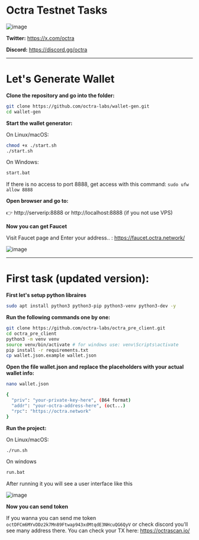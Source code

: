 # Octra Testnet Tasks

![image](https://github.com/user-attachments/assets/08751c61-b0fb-4590-a090-ff37dac685b1)

**Twitter:** https://x.com/octra

**Discord:** https://discord.gg/octra

------

# Let's Generate Wallet

**Clone the repository and go into the folder:**

```sh
git clone https://github.com/octra-labs/wallet-gen.git
cd wallet-gen
```

**Start the wallet generator:**

On Linux/macOS:
```sh
chmod +x ./start.sh
./start.sh
```
On Windows:

```sh
start.bat
```

If there is no access to port 8888, get access with this command: ``` sudo ufw allow 8888 ```

**Open browser and go to:**

👉 http://serverip:8888 or http://localhost:8888 (if you not use VPS)

**Now you can get Faucet**

Visit Faucet page and Enter your address.. : https://faucet.octra.network/

![image](https://github.com/user-attachments/assets/b847625d-6da5-4c7d-8ed6-ce1149324f04)

------

# First task (updated version):

**First let's setup python libraires**

```sh
sudo apt install python3 python3-pip python3-venv python3-dev -y
```

**Run the following commands one by one:**

```sh
git clone https://github.com/octra-labs/octra_pre_client.git
cd octra_pre_client
python3 -m venv venv
source venv/bin/activate # for windows use: venv\Scripts\activate
pip install -r requirements.txt
cp wallet.json.example wallet.json
```

**Open the file wallet.json and replace the placeholders with your actual wallet info:**

```sh
nano wallet.json
```
```sh
{
  "priv": "your-private-key-here", (B64 format)
  "addr": "your-octra-address-here", (oct...)
  "rpc": "https://octra.network"
}
```
**Run the project:**

On Linux/macOS:
```sh
./run.sh
```
On windows
```sh
run.bat
```   

After running it you will see a user interface like this 

![image](https://github.com/user-attachments/assets/2d26c1b5-a31b-464b-bf50-1c8123dffdae)

**Now you can send token** 

If you wanna you can send me token ``` octDFCm6MYvDDz2k7Mn89Ftwap943xdMtqdE3NHcuQG6QyV ``` or check discord you'll see many address there.
You can check your TX here: https://octrascan.io/
